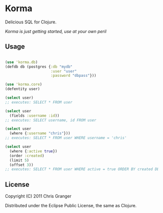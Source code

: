 # Korma

Delicious SQL for Clojure.

_Korma is just getting started, use at your own peril_

## Usage

```clojure

(use 'korma.db)
(defdb db (postgres {:db "mydb"
                     :user "user"
                     :password "dbpass"}))

(use 'korma.core)
(defentity user)

(select user)
;; executes: SELECT * FROM user

(select user
  (fields :username :id))
;; executes: SELECT username, id FROM user

(select user
  (where {:username "chris"}))
;; executes: SELECT * FROM user WHERE username = 'chris'

(select user 
  (where {:active true})
  (order :created)
  (limit 5)
  (offset 3))
;; executes: SELECT * FROM user WHERE active = true ORDER BY created DESC LIMIT 5 OFFSET 3

```

## License

Copyright (C) 2011 Chris Granger

Distributed under the Eclipse Public License, the same as Clojure.
